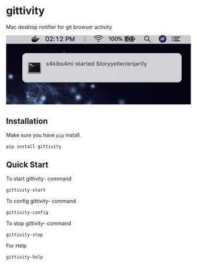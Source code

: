 # gittivity
Mac desktop notifier for git browser activity

![demo](demo.png)

## Installation
Make sure you have `pip` install.
```
pip install gittivity
```

## Quick Start
To start gittivity- command
```
gittivity-start
```
To config gittivity- command
```
gittivity-config
```
To stop gittivity- command
```
gittivity-stop
```
For Help
```
gittivity-help
```
